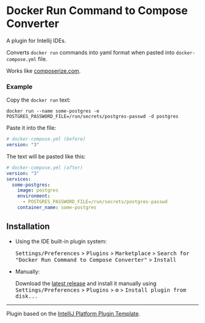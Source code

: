 # Docker Run Command to Compose Converter

A plugin for Intellij IDEs.
<!-- Plugin description -->
Converts `docker run` commands into yaml format when pasted into `docker-compose.yml` file. 

Works like [composerize.com](https://www.composerize.com/).

### Example

Copy the `docker run` text:
```
docker run --name some-postgres -e POSTGRES_PASSWORD_FILE=/run/secrets/postgres-passwd -d postgres
```

Paste it into the file:
```yaml
# docker-compose.yml (before)
version: "3"
```

The text will be pasted like this:

```yaml
# docker-compose.yml (after)
version: "3"
services:
  some-postgres:
    image: postgres
    environment:
      - POSTGRES_PASSWORD_FILE=/run/secrets/postgres-passwd
    container_name: some-postgres
```

<!-- Plugin description end -->

## Installation

- Using the IDE built-in plugin system:
  
  <kbd>Settings/Preferences</kbd> > <kbd>Plugins</kbd> > <kbd>Marketplace</kbd> > <kbd>Search for "Docker Run Command to Compose Converter"</kbd> >
  <kbd>Install</kbd>
  
- Manually:

  Download the [latest release](https://github.com/alx-mag/composerize-intellij-plugin/releases/latest) and install it manually using
  <kbd>Settings/Preferences</kbd> > <kbd>Plugins</kbd> > <kbd>⚙️</kbd> > <kbd>Install plugin from disk...</kbd>


---
Plugin based on the [IntelliJ Platform Plugin Template][template].

[template]: https://github.com/JetBrains/intellij-platform-plugin-template
[docs:plugin-description]: https://plugins.jetbrains.com/docs/intellij/plugin-user-experience.html#plugin-description-and-presentation
